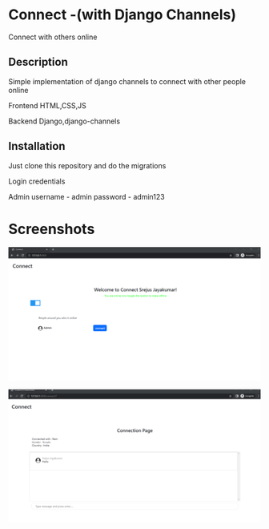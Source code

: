 # Connect -(with Django Channels)

Connect with others online 

## Description

Simple implementation of django channels to connect with other people online

Frontend
HTML,CSS,JS

Backend
Django,django-channels

## Installation

Just clone this repository and do the migrations

Login credentials

Admin
username - admin
password - admin123

# Screenshots

![First Screenshot of all connections page](github_srnsht_1.png)

![Second Screenshot of connections page](github_srnsht_2.png)
